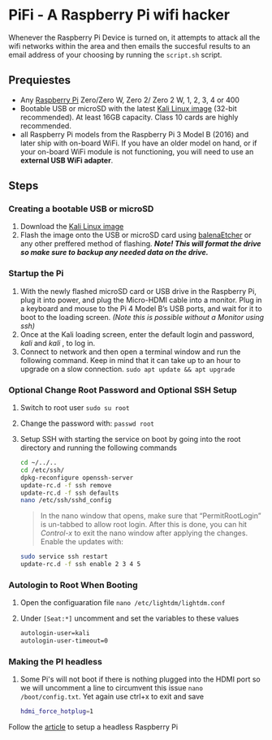 # PiFi - A Raspberry Pi wifi hacker

Whenever the Raspberry Pi Device is turned on, it attempts to attack all the wifi networks within the area and then emails the succesful results to an email address of your choosing by running the `script.sh` script.

## Prequiestes

* Any [Raspberry Pi](https://www.raspberrypi.com/products/) Zero/Zero W, Zero 2/ Zero 2 W, 1, 2, 3, 4 or 400
* Bootable USB or microSD with the latest [Kali Linux image](https://www.kali.org/get-kali/#kali-arm) (32-bit recommended). At least 16GB capacity. Class 10 cards are highly recommended.
* all Raspberry Pi models from the Raspberry Pi 3 Model B (2016) and later ship with on-board WiFi. If you have an older model on hand, or if your on-board WiFi module is not functioning, you will need to use an **external USB WiFi adapter**.

## Steps

### Creating a bootable USB or microSD

1. Download the [Kali Linux image](https://www.kali.org/get-kali/#kali-arm)
2. Flash the image onto the USB or microSD card using [balenaEtcher](https://www.balena.io/etcher/) or any other preffered method of flashing.
   ***Note! This will format the drive so make sure to backup any needed data on the drive.***

### Startup the Pi

1. With the newly flashed microSD card or USB drive in the Raspberry Pi, plug it into power, and plug the Micro-HDMI cable into a monitor. Plug in a keyboard and mouse to the Pi 4 Model B’s USB ports, and wait for it to boot to the loading screen. *(Note this is possible without a Monitor using ssh)*
2. Once at the Kali loading screen, enter the default login and password, *kali* and *kali* , to log in.
3. Connect to network and then open a terminal window and run the following command. Keep in mind that it can take up to an hour to upgrade on a slow connection. `sudo apt update && apt upgrade`

### **Optional** Change Root Password and Optional SSH Setup

1. Switch to root user `sudo su root`
2. Change the password with: `passwd root`
3. Setup SSH with starting the service on boot by going into the root directory and running the following commands

   ```bash
   cd ~/../..
   cd /etc/ssh/
   dpkg-reconfigure openssh-server
   update-rc.d -f ssh remove
   update-rc.d -f ssh defaults
   nano /etc/ssh/sshd_config
   ```

   > In the nano window that opens, make sure that “PermitRootLogin” is
   > un-tabbed to allow root login. After this is done, you can hit *Control-x* to exit the nano window after applying the changes. Enable the updates with:
   >

   ```bash
   sudo service ssh restart
   update-rc.d -f ssh enable 2 3 4 5
   ```

### Autologin to Root When Booting

1. Open the configuaration file `nano /etc/lightdm/lightdm.conf`
2. Under `[Seat:*]` uncomment and set the variables to these values

   ```bash
   autologin-user=kali
   autologin-user-timeout=0
   ```

### Making the PI headless

1. Some Pi's will not boot if there is nothing plugged into the HDMI port so we will uncomment a line to circumvent this issue `nano /boot/config.txt`. Yet again use ctrl+x to exit and save

   ```bash
   hdmi_force_hotplug=1
   ```


Follow the [article](https://mr-intern.medium.com/2021-guide-to-making-your-raspberry-pi-4-a-headless-ethical-hacking-computer-eeca9d24317a) to setup a headless Raspberry Pi
